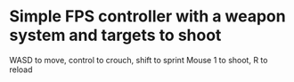 # Simple FPS controller with a weapon system and targets to shoot
WASD to move, control to crouch, shift to sprint
Mouse 1 to shoot, R to reload